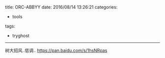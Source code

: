 title: ORC-ABBYY
date: 2016/08/14 13:26:21
categories:

 - tools 


tags:

- tryghost

---

树大招风..低调..
https://pan.baidu.com/s/1hsNRpas



